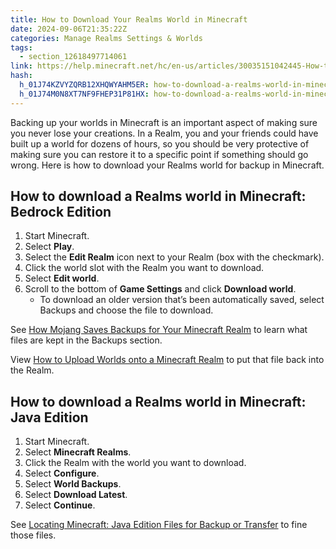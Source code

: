```yaml
---
title: How to Download Your Realms World in Minecraft
date: 2024-09-06T21:35:22Z
categories: Manage Realms Settings & Worlds
tags:
  - section_12618497714061
link: https://help.minecraft.net/hc/en-us/articles/30035151042445-How-to-Download-Your-Realms-World-in-Minecraft
hash:
  h_01J74KZVYZQRB12XHQWYAHM5ER: how-to-download-a-realms-world-in-minecraft-bedrock-edition
  h_01J74M0N8XT7NF9FHEP31P81HX: how-to-download-a-realms-world-in-minecraft-java-edition
---
```


Backing up your worlds in Minecraft is an important aspect of making sure you never lose your creations. In a Realm, you and your friends could have built up a world for dozens of hours, so you should be very protective of making sure you can restore it to a specific point if something should go wrong. Here is how to download your Realms world for backup in Minecraft.

## How to download a Realms world in Minecraft: Bedrock Edition

1.  Start Minecraft.
2.  Select **Play**.
3.  Select the **Edit Realm** icon next to your Realm (box with the checkmark).
4.  Click the world slot with the Realm you want to download.
5.  Select **Edit world**.
6.  Scroll to the bottom of **Game Settings** and click **Download world**.
    - To download an older version that’s been automatically saved, select Backups and choose the file to download.

See [How Mojang Saves Backups for Your Minecraft Realm](./How-Mojang-Saves-Backups-for-Your-Minecraft-Realm.md) to learn what files are kept in the Backups section.

View [How to Upload Worlds onto a Minecraft Realm](./Upload-Worlds-onto-a-Minecraft-Realm.md) to put that file back into the Realm.

## How to download a Realms world in Minecraft: Java Edition

1.  Start Minecraft.
2.  Select **Minecraft Realms**.
3.  Click the Realm with the world you want to download.
4.  Select **Configure**.
5.  Select **World Backups**.
6.  Select **Download Latest**.
7.  Select **Continue**.

See [Locating Minecraft: Java Edition Files for Backup or Transfer](../Backup-Restore/Locating-Minecraft-Java-Edition-Files-for-Backup-or-Transfer.md) to fine those files.
